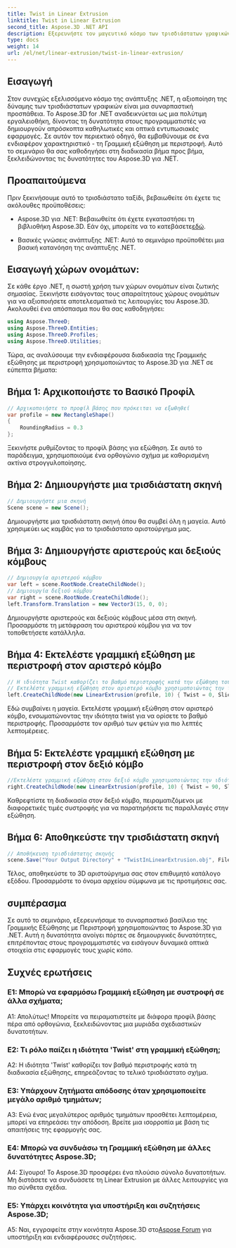 ```yaml
---
title: Twist in Linear Extrusion
linktitle: Twist in Linear Extrusion
second_title: Aspose.3D .NET API
description: Εξερευνήστε τον μαγευτικό κόσμο των τρισδιάστατων γραφικών με το Aspose.3D για .NET. Μάθετε βήμα προς βήμα τη Γραμμική εξώθηση με περιστροφή.
type: docs
weight: 14
url: /el/net/linear-extrusion/twist-in-linear-extrusion/
---
```

## Εισαγωγή

Στον συνεχώς εξελισσόμενο κόσμο της ανάπτυξης .NET, η αξιοποίηση της δύναμης των τρισδιάστατων γραφικών είναι μια συναρπαστική προσπάθεια. Το Aspose.3D for .NET αναδεικνύεται ως μια πολύτιμη εργαλειοθήκη, δίνοντας τη δυνατότητα στους προγραμματιστές να δημιουργούν απρόσκοπτα καθηλωτικές και οπτικά εντυπωσιακές εφαρμογές. Σε αυτόν τον περιεκτικό οδηγό, θα εμβαθύνουμε σε ένα ενδιαφέρον χαρακτηριστικό - τη Γραμμική εξώθηση με περιστροφή. Αυτό το σεμινάριο θα σας καθοδηγήσει στη διαδικασία βήμα προς βήμα, ξεκλειδώνοντας τις δυνατότητες του Aspose.3D για .NET.

## Προαπαιτούμενα

Πριν ξεκινήσουμε αυτό το τρισδιάστατο ταξίδι, βεβαιωθείτε ότι έχετε τις ακόλουθες προϋποθέσεις:

-  Aspose.3D για .NET: Βεβαιωθείτε ότι έχετε εγκαταστήσει τη βιβλιοθήκη Aspose.3D. Εάν όχι, μπορείτε να το κατεβάσετε[εδώ](https://releases.aspose.com/3d/net/).

- Βασικές γνώσεις ανάπτυξης .NET: Αυτό το σεμινάριο προϋποθέτει μια βασική κατανόηση της ανάπτυξης .NET.

## Εισαγωγή χώρων ονομάτων:

Σε κάθε έργο .NET, η σωστή χρήση των χώρων ονομάτων είναι ζωτικής σημασίας. Ξεκινήστε εισάγοντας τους απαραίτητους χώρους ονομάτων για να αξιοποιήσετε αποτελεσματικά τις λειτουργίες του Aspose.3D. Ακολουθεί ένα απόσπασμα που θα σας καθοδηγήσει:

```csharp
using Aspose.ThreeD;
using Aspose.ThreeD.Entities;
using Aspose.ThreeD.Profiles;
using Aspose.ThreeD.Utilities;
```

Τώρα, ας αναλύσουμε την ενδιαφέρουσα διαδικασία της Γραμμικής εξώθησης με περιστροφή χρησιμοποιώντας το Aspose.3D για .NET σε εύπεπτα βήματα:

## Βήμα 1: Αρχικοποιήστε το Βασικό Προφίλ

```csharp
// Αρχικοποιήστε το προφίλ βάσης που πρόκειται να εξωθηθεί
var profile = new RectangleShape()
{
    RoundingRadius = 0.3
};
```

Ξεκινήστε ρυθμίζοντας το προφίλ βάσης για εξώθηση. Σε αυτό το παράδειγμα, χρησιμοποιούμε ένα ορθογώνιο σχήμα με καθορισμένη ακτίνα στρογγυλοποίησης.

## Βήμα 2: Δημιουργήστε μια τρισδιάστατη σκηνή

```csharp
// Δημιουργήστε μια σκηνή
Scene scene = new Scene();
```

Δημιουργήστε μια τρισδιάστατη σκηνή όπου θα συμβεί όλη η μαγεία. Αυτό χρησιμεύει ως καμβάς για το τρισδιάστατο αριστούργημα μας.

## Βήμα 3: Δημιουργήστε αριστερούς και δεξιούς κόμβους

```csharp
// Δημιουργία αριστερού κόμβου
var left = scene.RootNode.CreateChildNode();
// Δημιουργία δεξιού κόμβου
var right = scene.RootNode.CreateChildNode();
left.Transform.Translation = new Vector3(15, 0, 0);
```

Δημιουργήστε αριστερούς και δεξιούς κόμβους μέσα στη σκηνή. Προσαρμόστε τη μετάφραση του αριστερού κόμβου για να τον τοποθετήσετε κατάλληλα.

## Βήμα 4: Εκτελέστε γραμμική εξώθηση με περιστροφή στον αριστερό κόμβο

```csharp
// Η ιδιότητα Twist καθορίζει το βαθμό περιστροφής κατά την εξώθηση του προφίλ
// Εκτελέστε γραμμική εξώθηση στον αριστερό κόμβο χρησιμοποιώντας την ιδιότητα twist and slices
left.CreateChildNode(new LinearExtrusion(profile, 10) { Twist = 0, Slices = 100 });
```

Εδώ συμβαίνει η μαγεία. Εκτελέστε γραμμική εξώθηση στον αριστερό κόμβο, ενσωματώνοντας την ιδιότητα twist για να ορίσετε το βαθμό περιστροφής. Προσαρμόστε τον αριθμό των φετών για πιο λεπτές λεπτομέρειες.

## Βήμα 5: Εκτελέστε γραμμική εξώθηση με περιστροφή στον δεξιό κόμβο

```csharp
//Εκτελέστε γραμμική εξώθηση στον δεξιό κόμβο χρησιμοποιώντας την ιδιότητα twist and slices
right.CreateChildNode(new LinearExtrusion(profile, 10) { Twist = 90, Slices = 100 });
```

Καθρεφτίστε τη διαδικασία στον δεξιό κόμβο, πειραματιζόμενοι με διαφορετικές τιμές συστροφής για να παρατηρήσετε τις παραλλαγές στην εξώθηση.

## Βήμα 6: Αποθηκεύστε την τρισδιάστατη σκηνή

```csharp
// Αποθήκευση τρισδιάστατης σκηνής
scene.Save("Your Output Directory" + "TwistInLinearExtrusion.obj", FileFormat.WavefrontOBJ);
```

Τέλος, αποθηκεύστε το 3D αριστούργημα σας στον επιθυμητό κατάλογο εξόδου. Προσαρμόστε το όνομα αρχείου σύμφωνα με τις προτιμήσεις σας.

## συμπέρασμα

Σε αυτό το σεμινάριο, εξερευνήσαμε το συναρπαστικό βασίλειο της Γραμμικής Εξώθησης με Περιστροφή χρησιμοποιώντας το Aspose.3D για .NET. Αυτή η δυνατότητα ανοίγει πόρτες σε δημιουργικές δυνατότητες, επιτρέποντας στους προγραμματιστές να εισάγουν δυναμικά οπτικά στοιχεία στις εφαρμογές τους χωρίς κόπο.

## Συχνές ερωτήσεις

### Ε1: Μπορώ να εφαρμόσω Γραμμική εξώθηση με συστροφή σε άλλα σχήματα;

Α1: Απολύτως! Μπορείτε να πειραματιστείτε με διάφορα προφίλ βάσης πέρα από ορθογώνια, ξεκλειδώνοντας μια μυριάδα σχεδιαστικών δυνατοτήτων.

### Ε2: Τι ρόλο παίζει η ιδιότητα 'Twist' στη γραμμική εξώθηση;

A2: Η ιδιότητα 'Twist' καθορίζει τον βαθμό περιστροφής κατά τη διαδικασία εξώθησης, επηρεάζοντας το τελικό τρισδιάστατο σχήμα.

### Ε3: Υπάρχουν ζητήματα απόδοσης όταν χρησιμοποιείτε μεγάλο αριθμό τμημάτων;

A3: Ενώ ένας μεγαλύτερος αριθμός τμημάτων προσθέτει λεπτομέρεια, μπορεί να επηρεάσει την απόδοση. Βρείτε μια ισορροπία με βάση τις απαιτήσεις της εφαρμογής σας.

### Ε4: Μπορώ να συνδυάσω τη Γραμμική εξώθηση με άλλες δυνατότητες Aspose.3D;

Α4: Σίγουρα! Το Aspose.3D προσφέρει ένα πλούσιο σύνολο δυνατοτήτων. Μη διστάσετε να συνδυάσετε τη Linear Extrusion με άλλες λειτουργίες για πιο σύνθετα σχέδια.

### Ε5: Υπάρχει κοινότητα για υποστήριξη και συζητήσεις Aspose.3D;

 A5: Ναι, εγγραφείτε στην κοινότητα Aspose.3D στο[Aspose Forum](https://forum.aspose.com/c/3d/18) για υποστήριξη και ενδιαφέρουσες συζητήσεις.